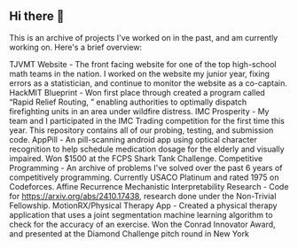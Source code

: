## Hi there 👋

This is an archive of projects I've worked on in the past, and am currently working on. Here's a brief overview:

TJVMT Website - The front facing website for one of the top high-school math teams in the nation. I worked on the website my junior year, fixing errors as a statistician, and continue to monitor the website as a co-captain. 
HackMIT Blueprint - Won first place through created a program called “Rapid Relief Routing, ” enabling authorities to optimally dispatch firefighting units in an area under wildfire distress.
IMC Prosperity - My team and I participated in the IMC Trading competition for the first time this year. This repository contains all of our probing, testing, and submission code. 
AppPill - An pill-scanning android app using optical character recognition to help schedule medication dosage for the elderly and visually impaired. Won $1500 at the FCPS Shark Tank Challenge. 
Competitive Programming - An archive of problems I've solved over the past 6 years of competitively programming. Currently USACO Platinum and rated 1975 on Codeforces. 
Affine Recurrence Mechanistic Interpretability Research - Code for https://arxiv.org/abs/2410.17438, research done under the Non-Trivial Fellowship. 
MotionRX/Physical Therapy App - Created a physical therapy application that uses a joint segmentation machine learning algorithm to check for the accuracy of an exercise. Won the Conrad Innovator Award, and presented at the Diamond Challenge pitch round in New York
